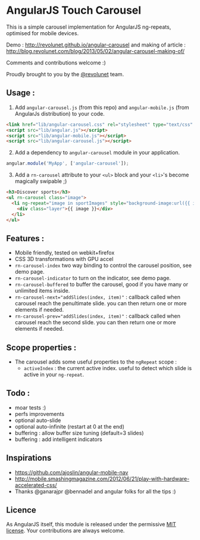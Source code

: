 # AngularJS Touch Carousel

This is a simple carousel implementation for AngularJS ng-repeats, optimised for mobile devices.

Demo : http://revolunet.github.io/angular-carousel and making of article  : http://blog.revolunet.com/blog/2013/05/02/angular-carousel-making-of/

Comments and contributions welcome :)

Proudly brought to you by the [@revolunet](http://twitter.com/revolunet) team.

## Usage :

 1. Add `angular-carousel.js` (from this repo) and `angular-mobile.js` (from AngularJs distribution) to your code.

```html
<link href="lib/angular-carousel.css" rel="stylesheet" type="text/css" />
<script src="lib/angular.js"></script>
<script src="lib/angular-mobile.js"></script>
<script src="lib/angular-carousel.js"></script>
```
 2. Add a dependency to `angular-carousel` module in your application.

```js
angular.module('MyApp', ['angular-carousel']);
```

 3. Add a `rn-carousel` attribute to your `<ul>` block and your `<li>`'s become magically swipable ;)

```html
<h3>Discover sports</h3>
<ul rn-carousel class="image">
  <li ng-repeat="image in sportImages" style="background-image:url({{ image }});">
    <div class="layer">{{ image }}</div>
  </li>
</ul>
```

## Features :

 - Mobile friendly, tested on webkit+firefox
 - CSS 3D transformations with GPU accel
 - `rn-carousel-index` two way binding to control the carousel position, see demo page.
 - `rn-carousel-indicator` to turn on the indicator, see demo page.
 - `rn-carousel-buffered` to buffer the carousel, good if you have many or unlimited items inside.
 - `rn-carousel-next="addSlides(index, item)"` : callback called when carousel reach the penultimate slide. you can then return one or more elements if needed.
 - `rn-carousel-prev="addSlides(index, item)"` : callback called when carousel reach the second slide. you can then return one or more elements if needed.

## Scope properties :

 - The carousel adds some useful properties to the `ngRepeat` scope :
     - `activeIndex` : the current active index. useful to detect which slide is active in your `ng-repeat`.

## Todo :
 - moar tests :)
 - perfs improvements
 - optional auto-slide
 - optional auto-infinite (restart at 0 at the end)
 - buffering : allow buffer size tuning (default=3 slides)
 - buffering : add intelligent indicators

## Inspirations
 - https://github.com/ajoslin/angular-mobile-nav
 - http://mobile.smashingmagazine.com/2012/06/21/play-with-hardware-accelerated-css/
 - Thanks @ganarajpr @bennadel and angular folks for all the tips :)

## Licence
As AngularJS itself, this module is released under the permissive [MIT license](http://revolunet.mit-license.org). Your contributions are always welcome.
